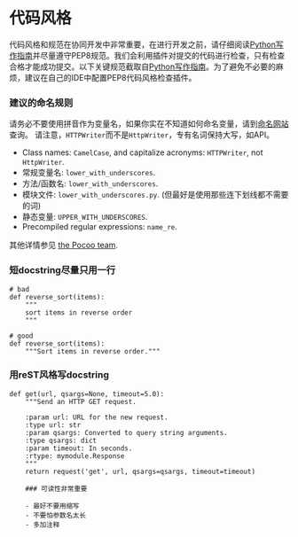 # 代码风格
代码风格和规范在协同开发中非常重要，在进行开发之前，请仔细阅读[Python写作指南](https://github.com/amontalenti/elements-of-python-style/tree/master/zh-cn)并尽量遵守PEP8规范。我们会利用插件对提交的代码进行检查，只有检查合格才能成功提交。以下关键规范截取自[Python写作指南](https://github.com/amontalenti/elements-of-python-style/tree/master/zh-cn)。为了避免不必要的麻烦，建议在自己的IDE中配置PEP8代码风格检查插件。

### 建议的命名规则
请务必不要使用拼音作为变量名，如果你实在不知道如何命名变量，请到[命名网站](https://unbug.github.io/codelf/)查询。
请注意，`HTTPWriter`而不是`HttpWriter`，专有名词保持大写，如API。

- Class names: `CamelCase`, and capitalize acronyms: `HTTPWriter`, not `HttpWriter`.
- 常规变量名: `lower_with_underscores`.
- 方法/函数名: `lower_with_underscores`.
- 模块文件: `lower_with_underscores.py`. (但最好是使用那些连下划线都不需要的词)
- 静态变量: `UPPER_WITH_UNDERSCORES`.
- Precompiled regular expressions: `name_re`.

其他详情参见 [the Pocoo team][pocoo].

[pocoo]: http://www.pocoo.org/internal/styleguide/

### 短docstring尽量只用一行

	# bad
	def reverse_sort(items):
	    """
	    sort items in reverse order
	    """

	# good
	def reverse_sort(items):
	    """Sort items in reverse order."""

### 用reST风格写docstring

	def get(url, qsargs=None, timeout=5.0):
	    """Send an HTTP GET request.

	    :param url: URL for the new request.
	    :type url: str
	    :param qsargs: Converted to query string arguments.
	    :type qsargs: dict
	    :param timeout: In seconds.
	    :rtype: mymodule.Response
	    """
	    return request('get', url, qsargs=qsargs, timeout=timeout)

        ### 可读性非常重要

        - 最好不要用缩写
        - 不要怕参数名太长
        - 多加注释
